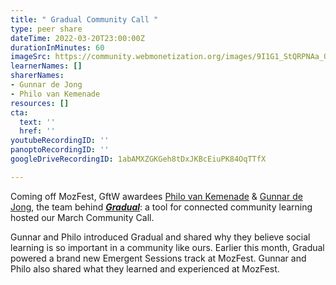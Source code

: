 ```yaml
---
title: " Gradual Community Call "
type: peer share
dateTime: 2022-03-20T23:00:00Z
durationInMinutes: 60
imageSrc: https://community.webmonetization.org/images/9I1G1_StQRPNAa_OttQVuVI7sWWuxOcdGTqlz-DKP6I/w:880/mb:500000/ar:1/aHR0cHM6Ly9jb21t/dW5pdHkud2VibW9u/ZXRpemF0aW9uLm9y/Zy9yZW1vdGVpbWFn/ZXMvdXBsb2Fkcy9h/cnRpY2xlcy90MzN5/cXJ2aGF6dWYwaWw2/dzExdS5wbmc
learnerNames: []
sharerNames:
- Gunnar de Jong
- Philo van Kemenade
resources: []
cta:
  text: ''
  href: ''
youtubeRecordingID: ''
panoptoRecordingID: ''
googleDriveRecordingID: 1abAMXZGKGeh8tDxJKBcEiuPK84OqTTfX

---
```

Coming off MozFest, GftW awardees [Philo van Kemenade](https://community.webmonetization.org/phivk) & [Gunnar de Jong](https://community.webmonetization.org/gunnar), the team behind [**_Gradual_**](https://community.webmonetization.org/gradual): a tool for connected community learning hosted our March Community Call.

Gunnar and Philo introduced Gradual and shared why they believe social learning is so important in a community like ours. Earlier this month, Gradual powered a brand new Emergent Sessions track at MozFest. Gunnar and Philo also shared what they learned and experienced at MozFest.